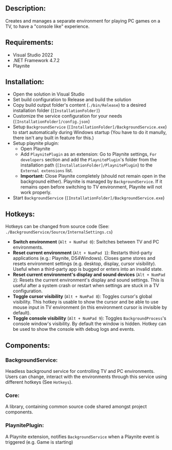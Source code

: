 ## Description:
Creates and manages a separate environment for playing PC games on a TV, to have a "console like" experience.

## Requirements:
- Visual Studio 2022
- .NET Framework 4.7.2
- Playnite

## Installation:

- Open the solution in Visual Studio
- Set build configuration to Release and build the solution
- Copy build output folder's content (`./bin/Release`) to a desired installation folder (`[InstallationFolder]`)
- Customize the service configuration for your needs (`[InstallationFolder]/config.json`)
- Setup `BackgroundService` (`[InstallationFolder]/BackgroundService.exe`) to start automatically during Windows startup (You have to do it manully, there isn't any built in feature for this.)
- Setup playnite plugin:
  - Open Playnite
  - Add `PlaynitePlugin` as an extension: Go to Playnite settings, `For developers` section and add the `PlaynitePlugin`'s folder from the installation path (`[InstallationFolder]/PlaynitePlugin`) to the `External extensions` list.
  - **Important:** Close Playnite completely (should not remain open in the background either). Playnite is managed by `BackgroundService`. If it remains open before switching to TV environment, Playnite will not work properly. 
- Start `BackgroundService` (`[InstallationFolder]/BackgroundService.exe`)

## Hotkeys:
Hotkeys can be changed from source code (See: `./BackgroundService/Source/InternalSettings.cs`)

- **Switch environment** (`Alt + NumPad 0`): Switches between TV and PC environments.
- **Reset current environment** (`Alt + NumPad 1`): Restarts third-party applications (e.g.: Playnite, DS4Windows). Closes game stores and resets environment settings (e.g. desktop, display, cursor visibility). Useful when a third-party app is bugged or enters into an invalid state.
- **Reset current environment's display and sound devices** (`Alt + NumPad 2`): Resets the current environment's display and sound settings. This is useful after a system crash or restart when settings are stuck in a TV configuration.
- **Toggle cursor visibility** (`Alt + NumPad 8`): Toggles cursor's global visibility. This hotkey is usable to show the cursor and be able to use mouse input in TV environment (in this environment cursor is invisible by default).
- **Toggle console visibility** (`Alt + NumPad 9`): Toggles `BackgroundProcess`'s console window's visibility. By default the window is hidden. Hotkey can be used to show the console with debug logs and events.

## Components:

### BackgroundService:
Headless background service for controlling TV and PC environments. Users can change, interact with the environments through this service using different hotkeys (See `Hotkeys`).

### Core:
A library, containing common source code shared amongst project components.

### PlaynitePlugin:
A Playnite extension, notifies `BackgroundService` when a Playnite event is triggered (e.g. Game is starting)
